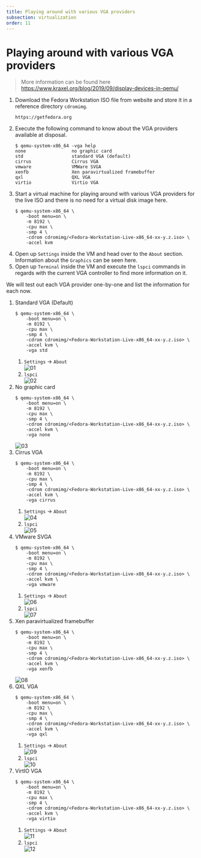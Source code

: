 ```yaml
---
title: Playing around with various VGA providers  
subsection: virtualization  
order: 11  
---
```


# Playing around with various VGA providers

> More information can be found here https://www.kraxel.org/blog/2019/09/display-devices-in-qemu/

1. Download the Fedora Workstation ISO file from website and store it in a reference directory `cdromimg`.  
   ```
   https://getfedora.org
   ```
2. Execute the following command to know about the VGA providers available at disposal.  
   ```console
   $ qemu-system-x86_64 -vga help
   none                 no graphic card
   std                  standard VGA (default)
   cirrus               Cirrus VGA
   vmware               VMWare SVGA
   xenfb                Xen paravirtualized framebuffer
   qxl                  QXL VGA
   virtio               Virtio VGA
   ```
3. Start a virtual machine for playing around with various VGA providers for the live ISO and there is no need for a virtual disk image here.  
   ```console
   $ qemu-system-x86_64 \
       -boot menu=on \
       -m 8192 \
       -cpu max \
       -smp 4 \
       -cdrom cdromimg/<Fedora-Workstation-Live-x86_64-xx-y.z.iso> \
       -accel kvm
   ```
4. Open up `Settings` inside the VM and head over to the `About` section. Information about the `Graphics` can be seen here.  
5. Open up `Terminal` inside the VM and execute the `lspci` commands in regards with the current VGA controller to find more information on it.  

We will test out each VGA provider one-by-one and list the information for each now.  

1. Standard VGA (Default)  
   ```console
   $ qemu-system-x86_64 \
       -boot menu=on \
       -m 8192 \
       -cpu max \
       -smp 4 \
       -cdrom cdromimg/<Fedora-Workstation-Live-x86_64-xx-y.z.iso> \
       -accel kvm \
       -vga std
   ```
   1. `Settings` -> `About`  
      ![01](https://user-images.githubusercontent.com/49605954/127103479-b4eaddd3-ed03-4f81-aa28-1fc23ea56f8b.png)
   2. `lspci`  
      ![02](https://user-images.githubusercontent.com/49605954/127103484-f696d37d-b6c0-4b2b-b3df-6fb93ae1ada8.png)
2. No graphic card  
   ```console
   $ qemu-system-x86_64 \
       -boot menu=on \
       -m 8192 \
       -cpu max \
       -smp 4 \
       -cdrom cdromimg/<Fedora-Workstation-Live-x86_64-xx-y.z.iso> \
       -accel kvm \
       -vga none
   ```
   ![03](https://user-images.githubusercontent.com/49605954/127103486-578e5a86-d907-4c63-b91d-59eaf51e462f.png)
3. Cirrus VGA  
   ```console
   $ qemu-system-x86_64 \
       -boot menu=on \
       -m 8192 \
       -cpu max \
       -smp 4 \
       -cdrom cdromimg/<Fedora-Workstation-Live-x86_64-xx-y.z.iso> \
       -accel kvm \
       -vga cirrus
   ```
   1. `Settings` -> `About`  
      ![04](https://user-images.githubusercontent.com/49605954/127103490-a8888c09-7035-4259-8cb1-51f47d940f25.png)
   2. `lspci`  
      ![05](https://user-images.githubusercontent.com/49605954/127103492-aa8d3a74-14b8-4aa1-902d-46d1b4357824.png)
4. VMware SVGA  
   ```console
   $ qemu-system-x86_64 \
       -boot menu=on \
       -m 8192 \
       -cpu max \
       -smp 4 \
       -cdrom cdromimg/<Fedora-Workstation-Live-x86_64-xx-y.z.iso> \
       -accel kvm \
       -vga vmware
   ```
   1. `Settings` -> `About`  
      ![06](https://user-images.githubusercontent.com/49605954/127104339-f8e43975-2d98-4f1d-a3fd-4e3ce285ec15.png)
   2. `lspci`  
      ![07](https://user-images.githubusercontent.com/49605954/127104344-4629609b-cd34-4b7e-b359-792c73357020.png)
5. Xen paravirtualized framebuffer  
   ```console
   $ qemu-system-x86_64 \
       -boot menu=on \
       -m 8192 \
       -cpu max \
       -smp 4 \
       -cdrom cdromimg/<Fedora-Workstation-Live-x86_64-xx-y.z.iso> \
       -accel kvm \
       -vga xenfb
   ```
   ![08](https://user-images.githubusercontent.com/49605954/127104643-7b148366-deca-4695-beaa-781743e86c01.png)
6. QXL VGA  
   ```console
   $ qemu-system-x86_64 \
       -boot menu=on \
       -m 8192 \
       -cpu max \
       -smp 4 \
       -cdrom cdromimg/<Fedora-Workstation-Live-x86_64-xx-y.z.iso> \
       -accel kvm \
       -vga qxl
   ```
   1. `Settings` -> `About`  
      ![09](https://user-images.githubusercontent.com/49605954/127106060-279de080-83a4-4e17-97a0-cacddc6bb56c.png)
   2. `lspci`  
      ![10](https://user-images.githubusercontent.com/49605954/127106064-69a51398-326d-4e96-a220-c46cc37f22c5.png)
7. VirtIO VGA  
   ```console
   $ qemu-system-x86_64 \
       -boot menu=on \
       -m 8192 \
       -cpu max \
       -smp 4 \
       -cdrom cdromimg/<Fedora-Workstation-Live-x86_64-xx-y.z.iso> \
       -accel kvm \
       -vga virtio
   ```
   1. `Settings` -> `About`  
      ![11](https://user-images.githubusercontent.com/49605954/127106067-fb3217b3-e840-47cb-955b-6f9307524055.png)
   2. `lspci`  
      ![12](https://user-images.githubusercontent.com/49605954/127106070-632dbf75-320c-4537-a545-57fe1e999212.png)
